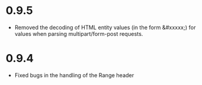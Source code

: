 # 0.9.5

* Removed the decoding of HTML entity values (in the form &#xxxxx;) for
  values when parsing multipart/form-post requests.

# 0.9.4

* Fixed bugs in the handling of the Range header
